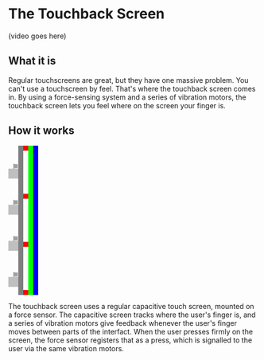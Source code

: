 # The Touchback Screen

(video goes here)

## What it is

Regular touchscreens are great, but they have one massive problem.  You can't use a touchscreen by feel.  That's where the touchback screen comes in.  By using a force-sensing system and a series of vibration motors, the touchback screen lets you feel where on the screen your finger is.

## How it works

<svg height=300 width=100>
	<rect x = 40 y = 0 width=10 height=300 style="fill:rgb(0,255,0)" />
	<rect x = 50 y = 0 width=10 height=300 style="fill:rgb(0,0,255)" />
	<rect x=30 y=0 width=10 height=10 style="fill:rgb(255,0,0)"/>
	<rect x=30 y=96.6 width=10 height=10 style="fill:rgb(255,0,0)"/>
	<rect x=30 y=193.3 width=10 height=10 style="fill:rgb(255,0,0)"/>
	<rect x=30 y=290 width=10 height=10 style="fill:rgb(255,0,0)"/>
	<rect x=20 y=0 width=10 height=300 style="fill:rgb(127,127,127)"/>
	<rect x=10 y=36.25 width=2 height=20 style="fill:rgb(160,160,160)"/>
	<rect x=10 y=37.25 width=9 height=8 style="fill:rgb(160,160,160)"/>
	<rect x=0 y=46.25 width=20 height=20 style="fill:rgb(191,191,191)"/>
	<rect x=10 y=108.75 width=2 height=20 style="fill:rgb(160,160,160)"/>
	<rect x=10 y=109.75 width=9 height=8 style="fill:rgb(160,160,160)"/>
	<rect x=0 y=118.75 width=20 height=20 style="fill:rgb(191,191,191)"/>
	<rect x=10 y=181.25 width=2 height=20 style="fill:rgb(160,160,160)"/>
	<rect x=10 y=182.25 width=9 height=8 style="fill:rgb(160,160,160)"/>
	<rect x=0 y=191.25 width=20 height=20 style="fill:rgb(191,191,191)"/>
	<rect x=10 y=253.75 width=2 height=20 style="fill:rgb(160,160,160)"/>
	<rect x=10 y=254.75 width=9 height=8 style="fill:rgb(160,160,160)"/>
	<rect x=0 y=263.75 width=20 height=20 style="fill:rgb(191,191,191)"/>
</svg>

The touchback screen uses a regular capacitive touch screen, mounted on a force sensor.  The capacitive screen tracks where the user's finger is, and a series of vibration motors give feedback whenever the user's finger moves between parts of the interfact.  When the user presses firmly on the screen, the force sensor registers that as a press, which is signalled to the user via the same vibration motors.